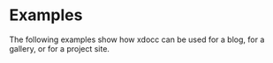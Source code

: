 # Examples

The following examples show how xdocc can be used for a blog, for a gallery, or for a project site.